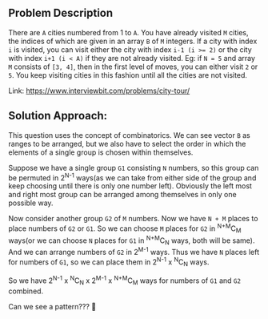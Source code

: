 ## Problem Description
There are `A` cities numbered from 1 to `A`. You have already visited `M` cities, the indices of which are given in an array `B` of `M` integers.
If a city with index `i` is visited, you can visit either the city with index `i-1 (i >= 2)` or the city with index `i+1 (i < A)` if they are not already visited.
Eg: if `N = 5` and array `M` consists of `[3, 4]`, then in the first level of moves, you can either visit `2` or `5`.
You keep visiting cities in this fashion until all the cities are not visited.

Link: https://www.interviewbit.com/problems/city-tour/

## Solution Approach:
This question uses the concept of combinatorics. We can see vector `B` as ranges to be arranged, but we also have to select the order in which the elements of a single group is chosen within themselves.

Suppose we have a single group `G1` consisting `N` numbers, so this group can be permuted in 2<sup>N-1</sup> ways(as we can take from either side of the group and keep choosing until there is only one number left). Obviously the left most and right most group can be arranged among themselves in only one possible way.

Now consider another group `G2` of `M` numbers. Now we have `N + M` places to place numbers of `G2` or `G1`. So we can choose `M` places for `G2` in <sup>N+M</sup>C<sub>M</sub> ways(or we can choose `N` places for `G1` in <sup>N+M</sup>C<sub>N</sub> ways, both will be same). And we can arrange numbers of `G2` in 2<sup>M-1</sup> ways. Thus we have `N` places left for numbers of `G1`, so we can place them in 2<sup>N-1</sup> x <sup>N</sup>C<sub>N</sub> ways. 

So we have 2<sup>N-1</sup> x <sup>N</sup>C<sub>N</sub> x 2<sup>M-1</sup> x <sup>N+M</sup>C<sub>M</sub> ways for numbers of `G1` and `G2` combined.

Can we see a pattern??? :mag_right: